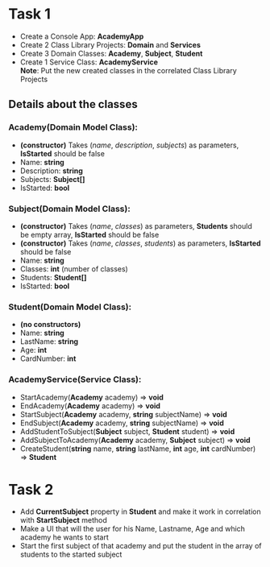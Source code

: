 # Task 1

* Create a Console App: **AcademyApp**
* Create 2 Class Library Projects: **Domain** and **Services**
* Create 3 Domain Classes: **Academy**, **Subject**, **Student**
* Create 1 Service Class: **AcademyService**  
**Note**: Put the new created classes in the correlated Class Library Projects

## Details about the classes

### Academy(Domain Model Class):
* **(constructor)** Takes (*name*, *description*, *subjects*) as parameters, **IsStarted** should be false
* Name: **string**
* Description: **string**
* Subjects: **Subject[]**
* IsStarted: **bool** 

### Subject(Domain Model Class):
* **(constructor)** Takes (*name*, *classes*) as parameters, **Students** should be empty array, **IsStarted** should be false
* **(constructor)** Takes (*name*, *classes*, *students*) as parameters, **IsStarted** should be false
* Name: **string**
* Classes: **int** (number of classes)
* Students: **Student[]**
* IsStarted: **bool**

### Student(Domain Model Class):
* **(no constructors)**
* Name: **string**
* LastName: **string**
* Age: **int**
* CardNumber: **int**

### AcademyService(Service Class):
* StartAcademy(**Academy** academy) => **void**
* EndAcademy(**Academy** academy) => **void**
* StartSubject(**Academy** academy, **string** subjectName) => **void**
* EndSubject(**Academy** academy, **string** subjectName) => **void**
* AddStudentToSubject(**Subject** subject, **Student** student) => **void**
* AddSubjectToAcademy(**Academy** academy, **Subject** subject) => **void**
* CreateStudent(**string** name, **string** lastName, **int** age, **int** cardNumber) => **Student**

# Task 2

* Add **CurrentSubject** property in **Student** and make it work in correlation with **StartSubject** method
* Make a UI that will the user for his Name, Lastname, Age and which academy he wants to start
* Start the first subject of that academy and put the student in the array of students to the started subject